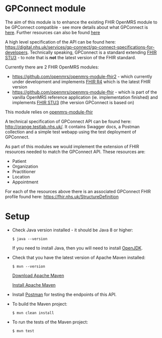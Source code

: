 GPConnect module
================

The aim of this module is to enhance the existing FHIR OpenMRS module to be GPConnect compatible - see more details about what GPConnect is [here](https://digital.nhs.uk/services/gp-connect). Further resources can also be found [here](https://github.com/Open-GP/openmrs-module-gpconnect/wiki/General-Resources)

A high level specification of the API can be found here: https://digital.nhs.uk/services/gp-connect/gp-connect-specifications-for-developers. Technically speaking, GPConnect is a standard extending [FHIR STU3](https://www.hl7.org/fhir/stu3/) - to note that is **not** the latest version of the FHIR standard. 

Currently there are 2 FHIR OpenMRS modules:
* https://github.com/openmrs/openmrs-module-fhir2 - which currently under development and implements [FHIR R4](https://hl7.org/fhir/R4/) which is the latest FHIR version
* https://github.com/openmrs/openmrs-module-fhir - which is part of the vanilla OpenMRS reference application (ie. implementation finished) and implements [FHIR STU3](https://www.hl7.org/fhir/stu3/) (the version GPConnect is based on)

This module relies on [openmrs-module-fhir](https://github.com/openmrs/openmrs-module-fhir) 

A technical specification of GPConnect API can be found here: http://orange.testlab.nhs.uk/. It contains Swagger docs, a Postman collection and a simple test webapp using the test deployment of GPConnect. 

As part of this modules we would implement the extension of FHIR resources needed to match the GPConnect API. These resources are:
* Patient
* Organization
* Practitioner
* Location
* Appointment

For each of the resources above there is an associated GPConnect FHIR profile found here: https://fhir.nhs.uk/StructureDefinition 

Setup
=====

* Check Java version installed - it should be Java 8 or higher:
    ```
    $ java --version
    ```
    If you need to install Java, then you will need to install [OpenJDK](http://jdk.java.net/).


* Check that you have the latest version of Apache Maven installed:
    ```
    $ mvn --version
    ```
    [Download Apache Maven](https://maven.apache.org/download.cgi)
    
    [Install Apache Maven](https://maven.apache.org/install.html)
       

* Install [Postman](https://www.postman.com/downloads/) for testing the endpoints of this API.

* To build the Maven project:
    ```
    $ mvn clean install
    ```
  
* To run the tests of the Maven project:
    ```
    $ mvn test
    ```
